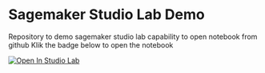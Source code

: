 # Sagemaker Studio Lab Demo

Repository to demo sagemaker studio lab capability to open notebook from github
Klik the badge below to open the notebook

[![Open In Studio Lab](https://studiolab.sagemaker.aws/studiolab.svg)](https://studiolab.sagemaker.aws/import/github/adrianusk/sagemaker-studiolab-demo/blob/master/tensorflow%20mnist.ipynb)